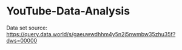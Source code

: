 # YouTube-Data-Analysis
Data set source: https://query.data.world/s/gaeuwwdhhm4y5n2j5nwmbw35zhu35f?dws=00000
